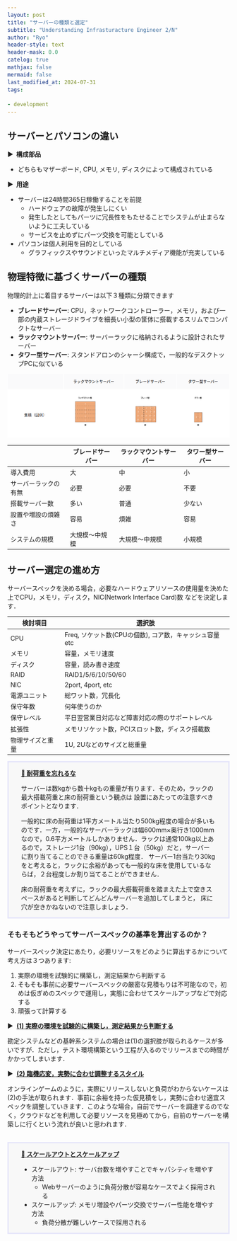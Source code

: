 ```yaml
---
layout: post
title: "サーバーの種類と選定"
subtitle: "Understanding Infrasturacture Engineer 2/N"
author: "Ryo"
header-style: text
header-mask: 0.0
catelog: true
mathjax: false
mermaid: false
last_modified_at: 2024-07-31
tags:

- development
---
```



## サーバーとパソコンの違い

<strong > &#9654;&nbsp; 構成部品</strong>

- どちらもマザーボード, CPU, メモリ, ディスクによって構成されている

<strong > &#9654;&nbsp; 用途</strong>

- サーバーは24時間365日稼働することを前提
    - ハードウェアの故障が発生しにくい
    - 発生したとしてもパーツに冗長性をもたせることでシステムが止まらないように工夫している
    - サービスを止めずにパーツ交換を可能としている
- パソコンは個人利用を目的としている
    - グラフィックスやサウンドといったマルチメディア機能が充実している

## 物理特徴に基づくサーバーの種類

物理的計上に着目するサーバーは以下３種類に分類できます

- **ブレードサーバー**: CPU，ネットワークコントローラー，メモリ，および一部の内蔵ストレージドライブを細長い小型の筐体に搭載するスリムでコンパクトなサーバー
- **ラックマウントサーバー**: サーバーラックに格納されるように設計されたサーバー
- **タワー型サーバー**: スタンドアロンのシャーシ構成で，一般的なデスクトップPCに似ている

![server-classification](https://github.com/ryonakimageserver/omorikaizuka/blob/master/Development/device/20240730-server-classification.png?raw=true)

||ブレードサーバー|ラックマウントサーバー|タワー型サーバー|
|---|---|---|---|
|導入費用|大|中|小|
|サーバーラックの有無|必要|必要|不要|
|搭載サーバー数|多い|普通|少ない|
|設置や増設の煩雑さ|容易|煩雑|容易|
|システムの規模|大規模～中規模|大規模～中規模|小規模|

## サーバー選定の進め方

サーバースペックを決める場合，必要なハードウェアリソースの使用量を決めた上でCPU，メモリ，ディスク，NIC(Network Interface Card)数
などを決定します．

|検討項目|選択肢|
|---|---|
|CPU|Freq, ソケット数(CPUの個数), コア数，キャッシュ容量 etc|
|メモリ|容量，メモリ速度|
|ディスク|容量，読み書き速度|
|RAID|RAID1/5/6/10/50/60|
|NIC|2port, 4port, etc|
|電源ユニット|総ワット数，冗長化|
|保守年数|何年使うのか|
|保守レベル|平日翌営業日対応など障害対応の際のサポートレベル|
|拡張性|メモリソケット数，PCIスロット数，ディスク搭載数|
|物理サイズと重量|1U, 2Uなどのサイズと総重量|

<div style='padding-left: 2em; padding-right: 2em; border-radius: 0em; border-style:solid; border-color:#e6e6fa; background-color:#F8F8F8'>
<p class="h4"><ins><strong > 📘 耐荷重を忘れるな</strong></ins></p>

サーバーは数kgから数十kgもの重量が有ります．そのため，ラックの最大搭載荷重と床の耐荷重という観点は
設置にあたっての注意すべきポイントとなります．

一般的に床の耐荷重は1平方メートル当たり500kg程度の場合が多いものです．一方，一般的なサーバーラックは幅600mm×奥行き1000mmなので，0.6平方メートルしかありません．ラックは通常100kg以上あるので，ストレージ1台（90kg），UPS１台（50kg）だと，サーバーに割り当てることのできる重量は60kg程度．
サーバー1台当たり30kgをと考えると，ラックに余裕があっても一般的な床を使用しているならば，２台程度しか割り当てることができません．

床の耐荷重を考えずに，ラックの最大搭載荷重を踏まえた上で空きスペースがあると判断してどんどんサーバーを追加してしまうと，
床に穴が空きかねないので注意しましょう．

</div>

### そもそもどうやってサーバースペックの基準を算出するのか？

サーバースペック決定にあたり，必要リソースをどのように算出するかについて考え方は３つあります:

1. 実際の環境を試験的に構築し，測定結果から判断する
2. そもそも事前に必要サーバースペックの厳密な見積もりは不可能なので，初めは仮ぎめのスペックで運用し，実態に合わせてスケールアップなどで対応する
3. 頑張って計算する

 &#9654;&nbsp; <u><strong>(1) 実際の環境を試験的に構築し，測定結果から判断する</strong></u>

勘定システムなどの基幹系システムの場合は(1)の選択肢が取られるケースが多いですが．ただし，テスト環境構築という工程が入るのでリリースまでの時間がかかってしまいます．

&#9654;&nbsp; <u><strong > (2) 臨機応変，実勢に合わせ調整するスタイル</strong></u>


オンラインゲームのように，実際にリリースしないと負荷がわからないケースは(2)の手法が取られます．事前に余裕を持った仮見積をし，実勢に合わせ適宜スペックを調整していきます．このような場合，自前でサーバーを調達するのでなく，クラウドなどを利用して必要リソースを見極めてから，自前のサーバーを構築しに行くという流れが良いと思われます．

<br>

<div style='padding-left: 2em; padding-right: 2em; border-radius: 0em; border-style:solid; border-color:#e6e6fa; background-color:#F8F8F8'>
<p class="h4"><ins><strong >📘 スケールアウトとスケールアップ</strong></ins></p>

- スケールアウト: サーバ台数を増やすことでキャパシティを増やす方法
    - Webサーバーのように負荷分散が容易なケースでよく採用される
- スケールアップ: メモリ増設やパーツ交換でサーバー性能を増やす方法
    - 負荷分散が難しいケースで採用される

</div>
